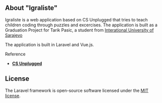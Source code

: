## About "Igraliste"

Igraliste is a web application based on CS Unplugged that tries to teach children coding through
puzzles and excercises. The application is built as a Graduation Project for Tarik Pasic, a student from 
[Interational University of Sarajevo](https://ius.edu.ba) 

The application is built in Laravel and Vue.js.

Reference
- **[CS Unplugged](https://csunplugged.org/)**

## License

The Laravel framework is open-source software licensed under the [MIT license](https://opensource.org/licenses/MIT).
